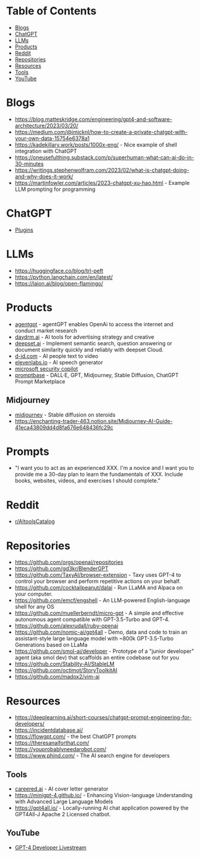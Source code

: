 # Table of Contents
- [Blogs](#blogs)
- [ChatGPT](#chatgpt)
- [LLMs](#llms)
- [Products](#products)
- [Reddit](#reddit)
- [Repositories](#repositories)
- [Resources](#resources)
- [Tools](#tools)
- [YouTube](#youtube)

# Blogs
- https://blog.matteskridge.com/engineering/gpt4-and-software-architecture/2023/03/20/
- https://medium.com/@imicknl/how-to-create-a-private-chatgpt-with-your-own-data-15754e6378a1
- https://kadekillary.work/posts/1000x-eng/ - Nice example of shell integration with ChatGPT
- https://oneusefulthing.substack.com/p/superhuman-what-can-ai-do-in-30-minutes
- https://writings.stephenwolfram.com/2023/02/what-is-chatgpt-doing-and-why-does-it-work/
- https://martinfowler.com/articles/2023-chatgpt-xu-hao.html - Example LLM prompting for programming

# ChatGPT
- [Plugins](https://openai.com/blog/chatgpt-plugins)

# LLMs
- https://huggingface.co/blog/trl-peft
- https://python.langchain.com/en/latest/
- https://laion.ai/blog/open-flamingo/

# Products
- [agentgpt](https://agentgpt.reworkd.ai) - agentGPT enables OpenAi to access the internet and conduct market research
- [daydrm.ai](https://www.daydrm.ai) - AI tools for advertising strategy and creative
- [deepset.ai](https://www.deepset.ai/) - Implement semantic search, question answering or document similarity quickly and reliably with deepset Cloud.
- [d-id.com](https://www.d-id.com/) - AI people text to video
- [elevenlabs.io](https://beta.elevenlabs.io/) - AI speech generator
- [microsoft security copilot](https://www.microsoft.com/en-us/security/business/ai-machine-learning/microsoft-security-copilot)
- [promptbase](https://promptbase.com/chatgpt) - DALL·E, GPT, Midjourney, Stable Diffusion, ChatGPT Prompt Marketplace

## Midjourney
- [midjourney](https://www.midjourney.com/) - Stable diffusion on steroids
- https://enchanting-trader-463.notion.site/Midjourney-AI-Guide-41eca43809dd4d8fa676e648436fc29c

# Prompts

- "I want you to act as an experienced XXX. I'm a novice and I want you to provide me a 30-day plan to learn the fundamentals of XXX. Include books, websites, videos, and exercises I should complete."

# Reddit
- [r/AItoolsCatalog](https://www.reddit.com/r/AItoolsCatalog/)

# Repositories
- https://github.com/orgs/openai/repositories
- https://github.com/gd3kr/BlenderGPT
- https://github.com/TaxyAI/browser-extension - Taxy uses GPT-4 to control your browser and perform repetitive actions on your behalf.
- https://github.com/cocktailpeanut/dalai - Run LLaMA and Alpaca on your computer.
- https://github.com/emcf/engshell - An LLM-powered English-language shell for any OS
- https://github.com/muellerberndt/micro-gpt - A simple and effective autonomous agent compatible with GPT-3.5-Turbo and GPT-4.
- https://github.com/alexrudall/ruby-openai
- https://github.com/nomic-ai/gpt4all - Demo, data and code to train an assistant-style large language model with ~800k GPT-3.5-Turbo Generations based on LLaMa
- https://github.com/smol-ai/developer - Prototype of a "junior developer" agent (aka smol dev) that scaffolds an entire codebase out for you
- https://github.com/Stability-AI/StableLM
- https://github.com/octimot/StoryToolkitAI
- https://github.com/madox2/vim-ai

# Resources
- https://deeplearning.ai/short-courses/chatgpt-prompt-engineering-for-developers/
- https://incidentdatabase.ai/
- https://flowgpt.com/ - the best ChatGPT prompts
- https://theresanaiforthat.com/
- https://youprobablyneedarobot.com/
- https://www.phind.com/ - The AI search engine for developers

## Tools
- [careered.ai](https://www.careered.ai/) - AI cover letter generator
- https://minigpt-4.github.io/ - Enhancing Vision-language Understanding with Advanced Large Language Models
- https://gpt4all.io/ - Locally-running AI chat application powered by the GPT4All-J Apache 2 Licensed chatbot.

## YouTube
- [GPT-4 Developer Livestream](https://www.youtube.com/watch?v=outcGtbnMuQ)
